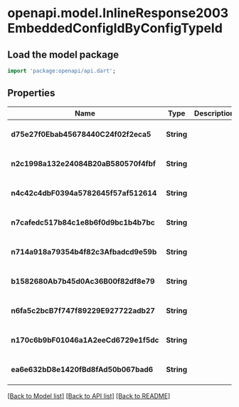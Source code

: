 # openapi.model.InlineResponse2003EmbeddedConfigIdByConfigTypeId

## Load the model package
```dart
import 'package:openapi/api.dart';
```

## Properties
Name | Type | Description | Notes
------------ | ------------- | ------------- | -------------
**d75e27f0Ebab45678440C24f02f2eca5** | **String** |  | [optional] [default to null]
**n2c1998a132e24084B20aB580570f4fbf** | **String** |  | [optional] [default to null]
**n4c42c4dbF0394a5782645f57af512614** | **String** |  | [optional] [default to null]
**n7cafedc517b84c1e8b6f0d9bc1b4b7bc** | **String** |  | [optional] [default to null]
**n714a918a79354b4f82c3Afbadcd9e59b** | **String** |  | [optional] [default to null]
**b1582680Ab7b45d0Ac36B00f82df8e79** | **String** |  | [optional] [default to null]
**n6fa5c2bcB7f747f89229E927722adb27** | **String** |  | [optional] [default to null]
**n170c6b9bF01046a1A2eeCd6729e1f5dc** | **String** |  | [optional] [default to null]
**ea6e632bD8e1420fBd8fAd50b067bad6** | **String** |  | [optional] [default to null]

[[Back to Model list]](../README.md#documentation-for-models) [[Back to API list]](../README.md#documentation-for-api-endpoints) [[Back to README]](../README.md)


